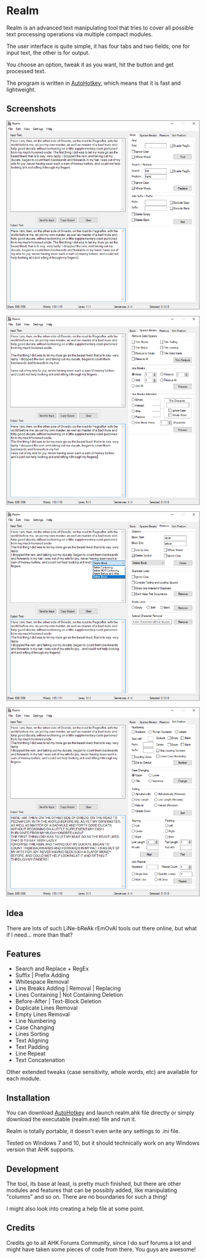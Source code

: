 # Realm

Realm is an advanced text manipulating tool that tries to cover all possible text processing operations via multiple compact modules.

The user interface is quite simple, it has four tabs and two fields, one for input text, the other is for output. 

You choose an option, tweak it as you want, hit the button and get processed text.

The program is written in [AutoHotkey](https://www.autohotkey.com/), which means that it is fast and lightweight.

## Screenshots

![Tab 1](https://github.com/finnjest/Realm/blob/main/images/tab%201.png)

![Tab 2](https://github.com/finnjest/Realm/blob/main/images/tab%202.png)

![Tab 3](https://github.com/finnjest/Realm/blob/main/images/tab%203.png)

![Tab 4](https://github.com/finnjest/Realm/blob/main/images/tab%204.png)

## Idea

There are lots of such LiNe-bReAk rEmOvAl tools out there online, but what if I need... more than that?

## Features

* Search and Replace + RegEx
* Suffix | Prefix Adding
* Whitespace Removal
* Line Breaks Adding | Removal | Replacing
* Lines Containing | Not Containing  Deletion
* Before-After | Text-Block Deletion
* Duplicate Lines Removal
* Empty Lines Removal
* Line Numbering
* Case Changing
* Lines Sorting
* Text Aligning
* Text Padding
* Line Repeat
* Text Concatenation

Other extended tweaks (case sensitivity, whole words, etc) are available for each module.

## Installation

You can download [AutoHotkey](https://www.autohotkey.com/) and launch realm.ahk file directly or simply download the executable (realm.exe) file and run it.

Realm is totally portable, it doesn't even write any settings to .ini file.

Tested on Windows 7 and 10, but it should technically work on any Windows version that AHK supports.

## Development

The tool, its base at least, is pretty much finished, but there are other modules and features that can be possibly added, like manipulating "columns" and so on. There are no boundaries for such a thing!

I might also look into creating a help file at some point.

## Credits

Credits go to all AHK Forums Community, since I do surf forums a lot and might have taken some pieces of code from there. You guys are awesome!
